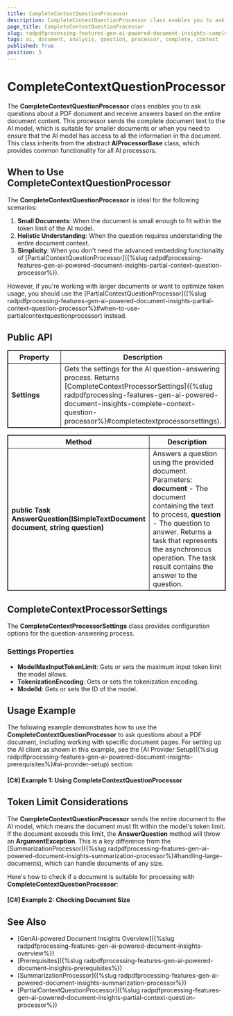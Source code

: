 ```yaml
---
title: CompleteContextQuestionProcessor
description: CompleteContextQuestionProcessor class enables you to ask questions about a PDF document and receive answers based on the entire document content.
page_title: CompleteContextQuestionProcessor
slug: radpdfprocessing-features-gen-ai-powered-document-insights-complete-context-question-processor
tags: ai, document, analysis, question, processor, complete, context
published: True
position: 5
---
```

<style>
table, th, td {
	border: 1px solid;
}
table th:first-of-type {
	width: 30%;
}
table th:nth-of-type(2) {
	width: 70%;
} 
</style>

# CompleteContextQuestionProcessor

The **CompleteContextQuestionProcessor** class enables you to ask questions about a PDF document and receive answers based on the entire document content. This processor sends the complete document text to the AI model, which is suitable for smaller documents or when you need to ensure that the AI model has access to all the information in the document. This class inherits from the abstract **AIProcessorBase** class, which provides common functionality for all AI processors.

## When to Use CompleteContextQuestionProcessor

The **CompleteContextQuestionProcessor** is ideal for the following scenarios:

1. **Small Documents**: When the document is small enough to fit within the token limit of the AI model.
2. **Holistic Understanding**: When the question requires understanding the entire document context.
3. **Simplicity**: When you don't need the advanced embedding functionality of [PartialContextQuestionProcessor]({%slug radpdfprocessing-features-gen-ai-powered-document-insights-partial-context-question-processor%}).

However, if you're working with larger documents or want to optimize token usage, you should use the [PartialContextQuestionProcessor]({%slug radpdfprocessing-features-gen-ai-powered-document-insights-partial-context-question-processor%}#when-to-use-partialcontextquestionprocessor) instead.

## Public API

|Property|Description|
|---|---|
|**Settings**|Gets the settings for the AI question-answering process. Returns [CompleteContextProcessorSettings]({%slug radpdfprocessing-features-gen-ai-powered-document-insights-complete-context-question-processor%}#completectextprocessorsettings).|

|Method|Description|
|---|---|
|**public Task<string> AnswerQuestion(ISimpleTextDocument document, string question)**|Answers a question using the provided document. Parameters: **document** - The document containing the text to process, **question** - The question to answer. Returns a task that represents the asynchronous operation. The task result contains the answer to the question.|

## CompleteContextProcessorSettings

The **CompleteContextProcessorSettings** class provides configuration options for the question-answering process.

### Settings Properties

* **ModelMaxInputTokenLimit**: Gets or sets the maximum input token limit the model allows.
* **TokenizationEncoding**: Gets or sets the tokenization encoding.
* **ModelId**: Gets or sets the ID of the model.

## Usage Example

The following example demonstrates how to use the **CompleteContextQuestionProcessor** to ask questions about a PDF document, including working with specific document pages. For setting up the AI client as shown in this example, see the [AI Provider Setup]({%slug radpdfprocessing-features-gen-ai-powered-document-insights-prerequisites%}#ai-provider-setup) section:

#### __[C#] Example 1: Using CompleteContextQuestionProcessor__

<snippet id='libraries-pdf-features-gen-ai-ask-questions-using-complete-context'/>

## Token Limit Considerations

The **CompleteContextQuestionProcessor** sends the entire document to the AI model, which means the document must fit within the model's token limit. If the document exceeds this limit, the **AnswerQuestion** method will throw an **ArgumentException**. This is a key difference from the [SummarizationProcessor]({%slug radpdfprocessing-features-gen-ai-powered-document-insights-summarization-processor%}#handling-large-documents), which can handle documents of any size.

Here's how to check if a document is suitable for processing with **CompleteContextQuestionProcessor**:

#### __[C#] Example 2: Checking Document Size__

<snippet id='libraries-pdf-features-gen-ai-ask-questions-using-complete-context-check-document-size '/>

## See Also

* [GenAI-powered Document Insights Overview]({%slug radpdfprocessing-features-gen-ai-powered-document-insights-overview%})
* [Prerequisites]({%slug radpdfprocessing-features-gen-ai-powered-document-insights-prerequisites%})
* [SummarizationProcessor]({%slug radpdfprocessing-features-gen-ai-powered-document-insights-summarization-processor%})
* [PartialContextQuestionProcessor]({%slug radpdfprocessing-features-gen-ai-powered-document-insights-partial-context-question-processor%})
